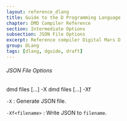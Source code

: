 ```yaml
---
layout: reference_dlang
title: Guide to the D Programming Language
chapter: DMD Compiler Reference
section: Intermediate Options
subsection: JSON File Options
excerpt: Reference compiler Digital Mars D
group: DLang
tags: [dlang, dguide, draft]
---
```


###### JSON File Options

<div markdown='1' class='syntax'>
    dmd files [...] -X
    dmd files [...] -Xf<filename>

`-X`
: Generate JSON file.

`-Xf<filename>`
: Write JSON to `filename`.
</div>
